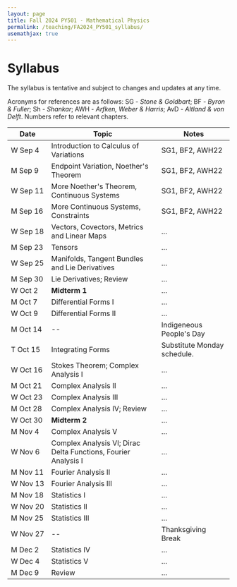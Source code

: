 ```yaml
---
layout: page
title: Fall 2024 PY501 - Mathematical Physics
permalink: /teaching/FA2024_PY501_syllabus/
usemathjax: true
---
```

<script>
MathJax = {
  tex: {
    inlineMath: [['$', '$'], ['\\(', '\\)']]
  }
};
</script>
<script id="MathJax-script" async
  src="https://cdn.jsdelivr.net/npm/mathjax@3/es5/tex-chtml.js">
</script>

# Syllabus

The syllabus is tentative and subject to changes and updates at any time. 

Acronyms for references are as follows: SG - *Stone & Goldbart*; BF - *Byron & Fuller*; Sh - *Shankar*; AWH - *Arfken, Weber & Harris*; AvD - *Altland & von Delft*. Numbers refer to relevant chapters. 

| Date |Topic | Notes |
|-------|-------|-------|
|W&nbsp;Sep&nbsp;4| Introduction to Calculus of Variations |SG1, BF2, AWH22|
|M&nbsp;Sep&nbsp;9| Endpoint Variation, Noether's Theorem | SG1, BF2, AWH22 |
|W&nbsp;Sep&nbsp;11| More Noether's Theorem, Continuous Systems | SG1, BF2, AWH22 |
|M&nbsp;Sep&nbsp;16| More Continuous Systems, Constraints | SG1, BF2, AWH22 |
|W&nbsp;Sep&nbsp;18| Vectors, Covectors, Metrics and Linear Maps | ... |
|M&nbsp;Sep&nbsp;23| Tensors | ... |
|W&nbsp;Sep&nbsp;25| Manifolds, Tangent Bundles and Lie Derivatives | ... |
|M&nbsp;Sep&nbsp;30| Lie Derivatives; Review | ... |
|W Oct 2|  **Midterm 1** | ... |
|M Oct 7|  Differential Forms I | ... |
|W Oct 9|  Differential Forms II | ... |
|M&nbsp;Oct&nbsp;14| -- |Indigeneous People's Day |
|T Oct 15| Integrating Forms | Substitute Monday schedule. |
|W Oct 16| Stokes Theorem; Complex Analysis I | ... |
|M Oct 21| Complex Analysis II | ... |
|W Oct 23| Complex Analysis III | ... |
|M Oct 28| Complex Analysis IV; Review | ... |
|W Oct 30| **Midterm 2** | ... |
|M Nov 4| Complex Analysis V  | ... |
|W Nov 6| Complex Analysis VI; Dirac Delta Functions, Fourier Analysis I | ... |
|M Nov 11| Fourier Analysis II | ... |
|W Nov 13| Fourier Analysis III | ... |
|M Nov 18| Statistics I | ... |
|W&nbsp;Nov&nbsp;20| Statistics II | ... |
|M Nov 25| Statistics III | ... |
|W Nov 27| -- | Thanksgiving Break |
|M Dec 2| Statistics IV | ... |
|W Dec 4| Statistics V | ... |
|M Dec 9| Review | ... |